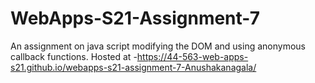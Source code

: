 # WebApps-S21-Assignment-7
An assignment on java script modifying the DOM and using anonymous callback functions.
Hosted at -<https://44-563-web-apps-s21.github.io/webapps-s21-assignment-7-Anushakanagala/>